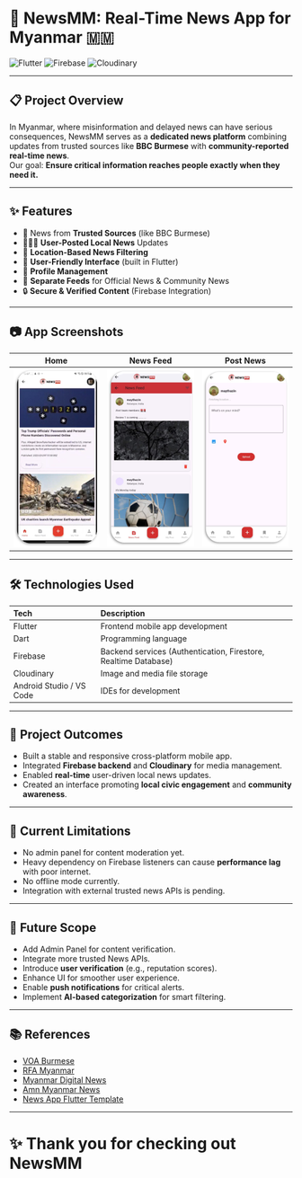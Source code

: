 # 📱 NewsMM: Real-Time News App for Myanmar 🇲🇲

![Flutter](https://img.shields.io/badge/Flutter-Framework-blue?logo=flutter)
![Firebase](https://img.shields.io/badge/Firebase-Backend-yellow?logo=firebase)
![Cloudinary](https://img.shields.io/badge/Cloudinary-Media-blue?logo=cloudinary)

---

## 📋 Project Overview

In Myanmar, where misinformation and delayed news can have serious consequences, NewsMM serves as a **dedicated news platform** combining updates from trusted sources like **BBC Burmese** with **community-reported real-time news**.  
Our goal: **Ensure critical information reaches people exactly when they need it.**

---

## ✨ Features

- 📢 News from **Trusted Sources** (like BBC Burmese)
- 🧑‍🤝‍🧑 **User-Posted Local News** Updates
- 📍 **Location-Based News Filtering**
- 📱 **User-Friendly Interface** (built in Flutter)
- 🧾 **Profile Management**
- 📰 **Separate Feeds** for Official News & Community News
- 🔒 **Secure & Verified Content** (Firebase Integration)

---

## 📷 App Screenshots

| Home | News Feed | Post News |
|:----:|:---------:|:---------:|
| ![Home Screen](screenshots/home.png) | ![News Feed](screenshots/newsfeed.png) | ![Post News](screenshots/postnews.png) |


---

## 🛠️ Technologies Used

| Tech | Description |
|:----|:------------|
| Flutter | Frontend mobile app development |
| Dart | Programming language |
| Firebase | Backend services (Authentication, Firestore, Realtime Database) |
| Cloudinary | Image and media file storage |
| Android Studio / VS Code | IDEs for development |

---

## 🎯 Project Outcomes

- Built a stable and responsive cross-platform mobile app.
- Integrated **Firebase backend** and **Cloudinary** for media management.
- Enabled **real-time** user-driven local news updates.
- Created an interface promoting **local civic engagement** and **community awareness**.

---

## 🚧 Current Limitations

- No admin panel for content moderation yet.
- Heavy dependency on Firebase listeners can cause **performance lag** with poor internet.
- No offline mode currently.
- Integration with external trusted news APIs is pending.

---

## 🔮 Future Scope

- Add Admin Panel for content verification.
- Integrate more trusted News APIs.
- Introduce **user verification** (e.g., reputation scores).
- Enhance UI for smoother user experience.
- Enable **push notifications** for critical alerts.
- Implement **AI-based categorization** for smart filtering.

---

## 📚 References

- [VOA Burmese](https://play.google.com/store/apps/details?id=gov.bbg.voa)
- [RFA Myanmar](https://play.google.com/store/apps/details?id=org.rfa.bur)
- [Myanmar Digital News](https://play.google.com/store/apps/details?id=com.myanmarnewsfrmv.app)
- [Amn Myanmar News](https://play.google.com/store/apps/details?id=com.allmmnews.app)
- [News App Flutter Template](https://github.com/AbhishekChd/NewsApp.git)

---

# ✨ Thank you for checking out NewsMM
